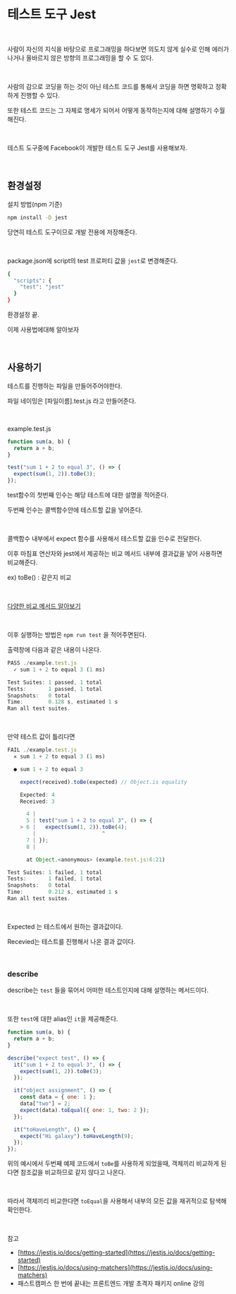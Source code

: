 # 테스트 도구 Jest

<br>

사람이 자신의 지식을 바탕으로 프로그래밍을 하다보면 의도치 않게 실수로 인해 에러가 나거나 올바르지 않은 방향의 프로그래밍을 할 수 도 있다.

<br>

사람의 감으로 코딩을 하는 것이 아닌 테스트 코드를 통해서 코딩을 하면 명확하고 정확하게 진행할 수 있다.

또한 테스트 코드는 그 자체로 명세가 되어서 어떻게 동작하는지에 대해 설명하기 수월해진다.

<br>

테스트 도구중에 Facebook이 개발한 테스트 도구 Jest를 사용해보자.

<br>

## 환경설정

설치 방법(npm 기준)

```bash
npm install -D jest
```

당연히 테스트 도구이므로 개발 전용에 저장해준다.

<br>

package.json에 script의 test 프로퍼티 값을 `jest`로 변경해준다.

```bash
{
  "scripts": {
    "test": "jest"
  }
}
```

환경설정 끝.

이제 사용법에대해 알아보자

<br>

## 사용하기

테스트를 진행하는 파일을 만들어주어야한다.

파일 네이밍은 [파일이름].test.js 라고 만들어준다.

<br>

example.test.js

```jsx
function sum(a, b) {
  return a + b;
}

test("sum 1 + 2 to equal 3", () => {
  expect(sum(1, 2)).toBe(3);
});
```

test함수의 첫번째 인수는 해당 테스트에 대한 설명을 적어준다.

두번째 인수는 콜백함수안에 테스트할 값을 넣어준다.

<br>

콜백함수 내부에서 expect 함수를 사용해서 테스트할 값을 인수로 전달한다.

이후 마침표 연산자와 jest에서 제공하는 비교 메서드 내부에 결과값을 넣어 사용하면 비교해준다.

ex) toBe() : 같은지 비교

<br>

[다양한 비교 메서드 알아보기](https://jestjs.io/docs/expect)

<br>

이후 실행하는 방법은 `npm run test` 을 적어주면된다.

출력창에 다음과 같은 내용이 나온다.

```jsx
PASS ./example.test.js
  ✓ sum 1 + 2 to equal 3 (1 ms)

Test Suites: 1 passed, 1 total
Tests:       1 passed, 1 total
Snapshots:   0 total
Time:        0.128 s, estimated 1 s
Ran all test suites.
```

<br>

만약 테스트 값이 틀리다면

```jsx
FAIL ./example.test.js
  ✕ sum 1 + 2 to equal 3 (1 ms)

  ● sum 1 + 2 to equal 3

    expect(received).toBe(expected) // Object.is equality

    Expected: 4
    Received: 3

      4 |
      5 | test("sum 1 + 2 to equal 3", () => {
    > 6 |   expect(sum(1, 2)).toBe(4);
        |                     ^
      7 | });
      8 |

      at Object.<anonymous> (example.test.js:6:21)

Test Suites: 1 failed, 1 total
Tests:       1 failed, 1 total
Snapshots:   0 total
Time:        0.212 s, estimated 1 s
Ran all test suites.
```

<br>

Expected 는 테스트에서 원하는 결과값이다.

Recevied는 테스트를 진행해서 나온 결과 값이다.

<br>

### describe

describe는 `test` 들을 묶어서 어떠한 테스트인지에 대해 설명하는 메서드이다.

<br>

또한 `test`에 대한 alias인 `it`을 제공해준다.

```jsx
function sum(a, b) {
  return a + b;
}

describe("expect test", () => {
  it("sum 1 + 2 to equal 3", () => {
    expect(sum(1, 2)).toBe(3);
  });

  it("object assignment", () => {
    const data = { one: 1 };
    data["two"] = 2;
    expect(data).toEqual({ one: 1, two: 2 });
  });

  it("toHaveLength", () => {
    expect("Hi galaxy").toHaveLength(9);
  });
});
```

위의 예시에서 두번째 예제 코드에서 `toBe`를 사용하게 되었을때, 객체끼리 비교하게 된다면 참조값을 비교하므로 같지 않다고 나온다.

<br>

따라서 객체끼리 비교한다면 `toEqual`을 사용해서 내부의 모든 값을 재귀적으로 탐색해 확인한다.

<br>

참고

- [https://jestjs.io/docs/getting-started](https://jestjs.io/docs/getting-started)
- [https://jestjs.io/docs/using-matchers](https://jestjs.io/docs/using-matchers)
- 패스트캠퍼스 한 번에 끝내는 프론트엔드 개발 초격자 패키지 online 강의
